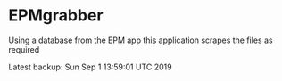 # EPMgrabber
Using a database from the EPM app this application scrapes the files as required


Latest backup: Sun Sep 1 13:59:01 UTC 2019
